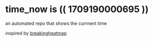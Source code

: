# time_now is (( 1709190000695 ))

an automated repo that shows the currnent time

inspired by [breakingheatmap](https://github.com/breakingheatmap/breakingheatmap)